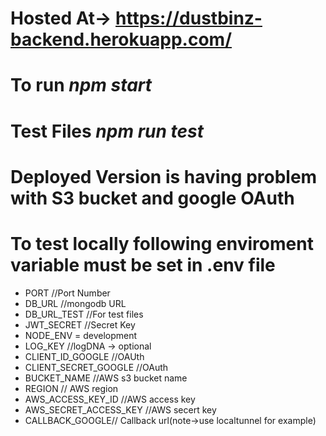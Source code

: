 # Hosted At-> https://dustbinz-backend.herokuapp.com/

# To run _npm start_

# Test Files _npm run test_

# Deployed Version is having problem with S3 bucket and google OAuth

# To test locally following enviroment variable must be set in .env file

- PORT //Port Number<br>
- DB_URL //mongodb URL<br>
- DB_URL_TEST //For test files<br>
- JWT_SECRET //Secret Key<br>
- NODE_ENV = development<br>
- LOG_KEY //logDNA -> optional<br>
- CLIENT_ID_GOOGLE //OAUth<br>
- CLIENT_SECRET_GOOGLE //OAuth<br>
- BUCKET_NAME //AWS s3 bucket name<br>
- REGION // AWS region<br>
- AWS_ACCESS_KEY_ID //AWS access key<br>
- AWS_SECRET_ACCESS_KEY //AWS secert key<br>
- CALLBACK_GOOGLE// Callback url(note->use localtunnel for example)<br>
